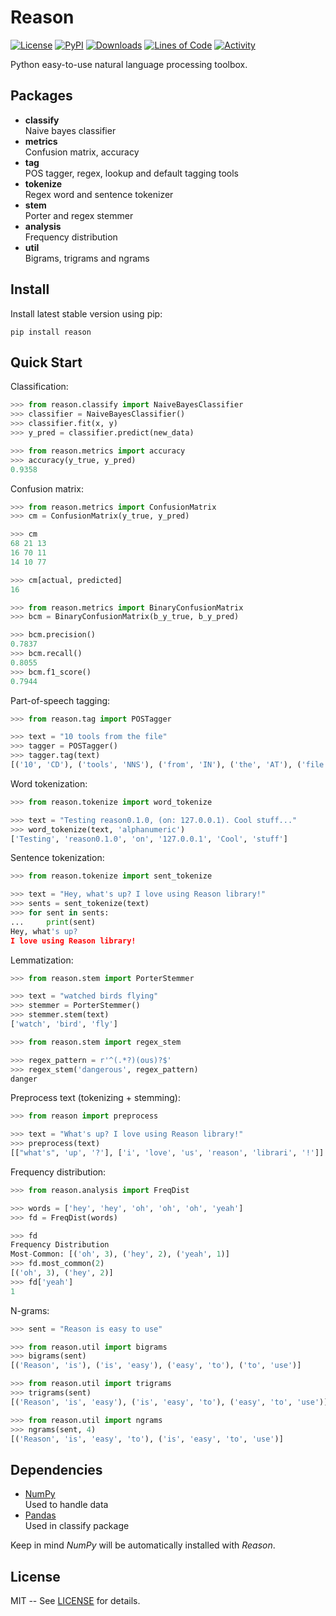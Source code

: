 # Reason

[![License](https://img.shields.io/pypi/l/reason.svg)](https://github.com/alisoltanirad/Reason/blob/main/LICENSE)
[![PyPI](https://img.shields.io/pypi/v/reason.svg)](https://pypi.org/project/reason/)
[![Downloads](https://pepy.tech/badge/reason)](https://pepy.tech/project/reason)
[![Lines of Code](https://sonarcloud.io/api/project_badges/measure?project=alisoltanirad_reason&metric=ncloc)](https://sonarcloud.io/dashboard?id=alisoltanirad_reason)
[![Activity](https://img.shields.io/github/last-commit/alisoltanirad/reason)](https://github.com/alisoltanirad/Reason/)

Python easy-to-use natural language processing toolbox.


## Packages

- **classify**  
Naive bayes classifier
- **metrics**  
Confusion matrix, accuracy
- **tag**  
POS tagger, regex, lookup and default tagging tools
- **tokenize**  
Regex word and sentence tokenizer
- **stem**  
Porter and regex stemmer
- **analysis**  
Frequency distribution
- **util**  
Bigrams, trigrams and ngrams


## Install

Install latest stable version using pip:
```
pip install reason
```


## Quick Start

Classification:

```python
>>> from reason.classify import NaiveBayesClassifier
>>> classifier = NaiveBayesClassifier()
>>> classifier.fit(x, y)
>>> y_pred = classifier.predict(new_data)

>>> from reason.metrics import accuracy
>>> accuracy(y_true, y_pred)
0.9358
```

Confusion matrix:

```python
>>> from reason.metrics import ConfusionMatrix
>>> cm = ConfusionMatrix(y_true, y_pred)

>>> cm
68 21 13
16 70 11
14 10 77

>>> cm[actual, predicted]
16

>>> from reason.metrics import BinaryConfusionMatrix
>>> bcm = BinaryConfusionMatrix(b_y_true, b_y_pred)

>>> bcm.precision()
0.7837
>>> bcm.recall()
0.8055
>>> bcm.f1_score()
0.7944
```

Part-of-speech tagging:

```python
>>> from reason.tag import POSTagger

>>> text = "10 tools from the file"
>>> tagger = POSTagger()
>>> tagger.tag(text)
[('10', 'CD'), ('tools', 'NNS'), ('from', 'IN'), ('the', 'AT'), ('file', 'NN')]
```

Word tokenization:

```python
>>> from reason.tokenize import word_tokenize

>>> text = "Testing reason0.1.0, (on: 127.0.0.1). Cool stuff..."
>>> word_tokenize(text, 'alphanumeric')
['Testing', 'reason0.1.0', 'on', '127.0.0.1', 'Cool', 'stuff']
```

Sentence tokenization:

```python
>>> from reason.tokenize import sent_tokenize

>>> text = "Hey, what's up? I love using Reason library!"
>>> sents = sent_tokenize(text)
>>> for sent in sents:
...     print(sent)
Hey, what's up?
I love using Reason library!
```

Lemmatization:

```python
>>> from reason.stem import PorterStemmer

>>> text = "watched birds flying"
>>> stemmer = PorterStemmer()
>>> stemmer.stem(text)
['watch', 'bird', 'fly']

>>> from reason.stem import regex_stem

>>> regex_pattern = r'^(.*?)(ous)?$'
>>> regex_stem('dangerous', regex_pattern)
danger
```

Preprocess text (tokenizing + stemming):

```python
>>> from reason import preprocess

>>> text = "What's up? I love using Reason library!"
>>> preprocess(text)
[["what's", 'up', '?'], ['i', 'love', 'us', 'reason', 'librari', '!']]
```

Frequency distribution:

```python
>>> from reason.analysis import FreqDist

>>> words = ['hey', 'hey', 'oh', 'oh', 'oh', 'yeah']
>>> fd = FreqDist(words)

>>> fd
Frequency Distribution
Most-Common: [('oh', 3), ('hey', 2), ('yeah', 1)]
>>> fd.most_common(2)
[('oh', 3), ('hey', 2)]
>>> fd['yeah']
1
```

N-grams:

```python
>>> sent = "Reason is easy to use"

>>> from reason.util import bigrams
>>> bigrams(sent)
[('Reason', 'is'), ('is', 'easy'), ('easy', 'to'), ('to', 'use')]

>>> from reason.util import trigrams
>>> trigrams(sent)
[('Reason', 'is', 'easy'), ('is', 'easy', 'to'), ('easy', 'to', 'use')]

>>> from reason.util import ngrams
>>> ngrams(sent, 4)
[('Reason', 'is', 'easy', 'to'), ('is', 'easy', 'to', 'use')]
```


## Dependencies

- [NumPy](https://numpy.org)  
Used to handle data
- [Pandas](https://pandas.pydata.org)  
Used in classify package

Keep in mind *NumPy* will be automatically installed with *Reason*.


## License

MIT -- See [LICENSE](https://github.com/alisoltanirad/Reason/blob/main/LICENSE) 
for details.
